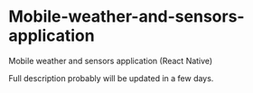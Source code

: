 # Mobile-weather-and-sensors-application
Mobile weather and sensors application (React Native)

Full description probably will be updated in a few days.
